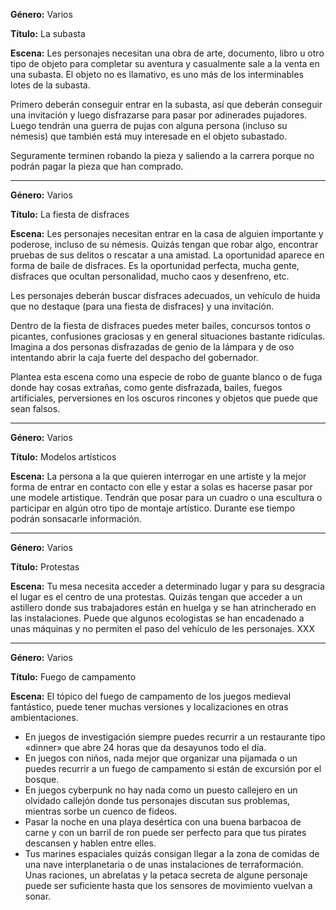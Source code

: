 **Género:** Varios

**Título:** La subasta

**Escena:**
Les personajes necesitan una obra de arte, documento, libro u otro tipo de objeto para completar su aventura y casualmente sale a la venta en una subasta. El objeto no es llamativo, es uno más de los interminables lotes de la subasta.

Primero deberán conseguir entrar en la subasta, así que deberán conseguir una invitación y luego disfrazarse para pasar por adinerades pujadores. Luego tendrán una guerra de pujas con alguna persona (incluso su némesis) que también está muy interesade en el objeto subastado.

Seguramente terminen robando la pieza y saliendo a la carrera porque no podrán pagar la pieza que han comprado.

***

**Género:** Varios

**Título:** La fiesta de disfraces

**Escena:**
Les personajes necesitan entrar en la casa de alguien importante y poderose, incluso de su némesis. Quizás tengan que robar algo, encontrar pruebas de sus delitos o rescatar a una amistad. La oportunidad aparece en forma de baile de disfraces. Es la oportunidad perfecta, mucha gente, disfraces que ocultan personalidad, mucho caos y desenfreno, etc.

Les personajes deberán buscar disfraces adecuados, un vehículo de huida que no destaque (para una fiesta de disfraces) y una invitación. 

Dentro de la fiesta de disfraces puedes meter bailes, concursos tontos o picantes, confusiones graciosas y en general situaciones bastante ridículas. Imagina a dos personas disfrazadas de genio de la lámpara y de oso intentando abrir la caja fuerte del despacho del gobernador.

Plantea esta escena como una especie de robo de guante blanco o de fuga donde hay cosas extrañas, como gente disfrazada, bailes, fuegos artificiales, perversiones en los oscuros rincones y objetos que puede que sean falsos.

***

**Género:** Varios

**Título:** Modelos artísticos

**Escena:**
La persona a la que quieren interrogar en une artiste y la mejor forma de entrar en contacto con elle y estar a solas es hacerse pasar por une modele artistique. Tendrán que posar para un cuadro o una escultura o participar en algún otro tipo de montaje artístico. Durante ese tiempo podrán sonsacarle información.

***

**Género:** Varios

**Título:** Protestas

**Escena:** Tu mesa necesita acceder a determinado lugar y para su desgracia el lugar es el centro de una protestas. Quizás tengan que acceder a un astillero donde sus trabajadores están en huelga y se han atrincherado en las instalaciones. Puede que algunos ecologistas se han encadenado a unas máquinas y no permiten el paso del vehículo de les personajes.
XXX

***

**Género:** Varios

**Título:** Fuego de campamento

**Escena:**
El tópico del fuego de campamento de los juegos medieval fantástico, puede tener muchas versiones y localizaciones en otras ambientaciones.

* En juegos de investigación siempre puedes recurrir a un restaurante tipo «dinner» que abre 24 horas que da desayunos todo el día.
* En juegos con niños, nada mejor que organizar una pijamada o un puedes recurrir a un fuego de campamento si están de excursión por el bosque.
* En juegos cyberpunk no hay nada como un puesto callejero en un olvidado callejón donde tus personajes discutan sus problemas, mientras sorbe un cuenco de fideos.
* Pasar la noche en una playa desértica con una buena barbacoa de carne y con un barril de ron puede ser perfecto para que tus pirates descansen y hablen entre elles.
* Tus marines espaciales quizás consigan llegar a la zona de comidas de una nave interplanetaria o de unas instalaciones de terraformación. Unas raciones, un abrelatas y la petaca secreta de algune personaje puede ser suficiente hasta que los sensores de movimiento vuelvan a sonar.